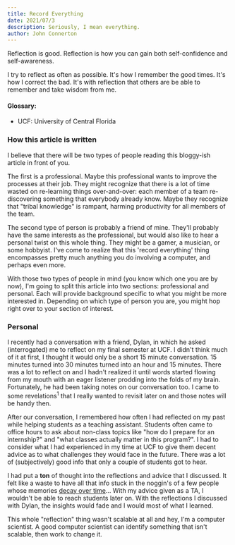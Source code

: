 ```yaml
---
title: Record Everything
date: 2021/07/3
description: Seriously, I mean everything. 
author: John Connerton
---
```


Reflection is good. Reflection is how you can gain both self-confidence and self-awareness. 

I try to reflect as often as possible. It's how I remember the good times. It's how I correct the bad. It's with reflection that others are be able to remember and take wisdom from me.

#### Glossary:

 - UCF: University of Central Florida

### How this article is written

I believe that there will be two types of people reading this bloggy-ish article in front of you.

The first is a professional. Maybe this professional wants to improve the processes at their job. They might recognize that there is a lot of time wasted on re-learning things over-and-over: each member of a team re-discovering something that everybody already know. Maybe they recognize that "tribal knowledge" is rampant, harming productivity for all members of the team.

The second type of person is probably a friend of mine. They'll probably have the same interests as the professional, but would also like to hear a personal twist on this whole thing. They might be a gamer, a musician, or some hobbyist. I've come to realize that this 'record everything' thing encompasses pretty much anything you do involving a computer, and perhaps even more.

With those two types of people in mind (you know which one you are by now), I'm going to split this article into two sections: professional and personal. Each will provide background specific to what you might be more interested in. Depending on which type of person you are, you might hop right over to your section of interest.

### Personal

I recently had a conversation with a friend, Dylan, in which he asked (interrogated) me to reflect on my final semester at UCF. I didn't think much of it at first, I thought it would only be a short 15 minute conversation. 15 minutes turned into 30 minutes turned into an hour and 15 minutes. There was a lot to reflect on and I hadn't realized it until words started flowing from my mouth with an eager listener prodding into the folds of my brain. Fortunately, he had been taking notes on our conversation too. I came to some revelations<sup>1</sup> that I really wanted to revisit later on and those notes will be handy then. 

After our conversation, I remembered how often I had reflected on my past while helping students as a teaching assistant. Students often came to office hours to ask about non-class topics like "how do I prepare for an internship?" and "what classes actually matter in this program?". I had to consider what I had experienced in my time at UCF to give them decent advice as to what challenges they would face in the future. There was a lot of (subjectively) good info that only a couple of students got to hear. 

I had put a **ton** of thought into the reflections and advice that I discussed. It felt like a waste to have all that info stuck in the noggin's of a few people whose memories [decay over time][1]... With my advice given as a TA, I wouldn't be able to reach students later on. With the reflections I discussed with Dylan, the insights would fade and I would most of what I learned.

This whole "reflection" thing wasn't scalable at all and hey, I'm a computer scientist. A good computer scientist can identify something that isn't scalable, then work to change it. 

[1]: https://en.wikipedia.org/wiki/Decay_theory